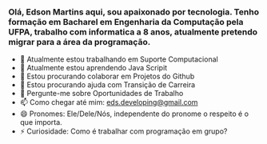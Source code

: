 ### Olá, Edson Martins aqui, sou apaixonado por tecnologia. Tenho formação em Bacharel em Engenharia da Computação pela UFPA, trabalho com informatica a 8 anos, atualmente pretendo migrar para a área da programação.

- 🔭 Atualmente estou trabalhando em Suporte Computacional
- 🌱 Atualmente estou aprendendo Java Scripit
- 👯 Estou procurando colaborar em Projetos do Github
- 🤔 Estou procurando ajuda com Transição de Carreira
- 💬 Pergunte-me sobre Oportunidades de Trabalho
- 📫 Como chegar até mim: eds.developing@gmail.com
- 😄 Pronomes: Ele/Dele/Nós, independente do pronome o respeito é o que importa.
- ⚡ Curiosidade: Como é trabalhar com programação em grupo?
